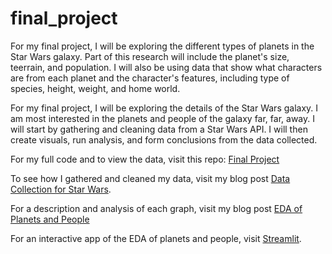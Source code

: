 # final_project

For my final project, I will be exploring the different types of planets in the Star Wars galaxy. Part of this research will include the planet's size, teerrain, and population. I will also be using data that show what characters are from each planet and the character's features, including type of species, height, weight, and home world.

For my final project, I will be exploring the details of the Star Wars galaxy. I am most interested in the planets and people of the galaxy far, far, away. I will start by gathering and cleaning data from a Star Wars API. I will then create visuals, run analysis, and form conclusions from the data collected. 

For my full code and to view the data, visit this repo: [Final Project](https://github.com/boi-andy/final_project)

To see how I gathered and cleaned my data, visit my blog post [Data Collection for Star Wars](https://boi-andy.github.io/my-blog/2023/11/10/data-collection.html).

For a description and analysis of each graph, visit my blog post [EDA of Planets and People](https://boi-andy.github.io/my-blog/2023/11/14/EDA.html)

For an interactive app of the EDA of planets and people, visit [Streamlit](https://boi-andy-final-project-streamlitstreamlit-app-pfbhxb.streamlit.app/).


